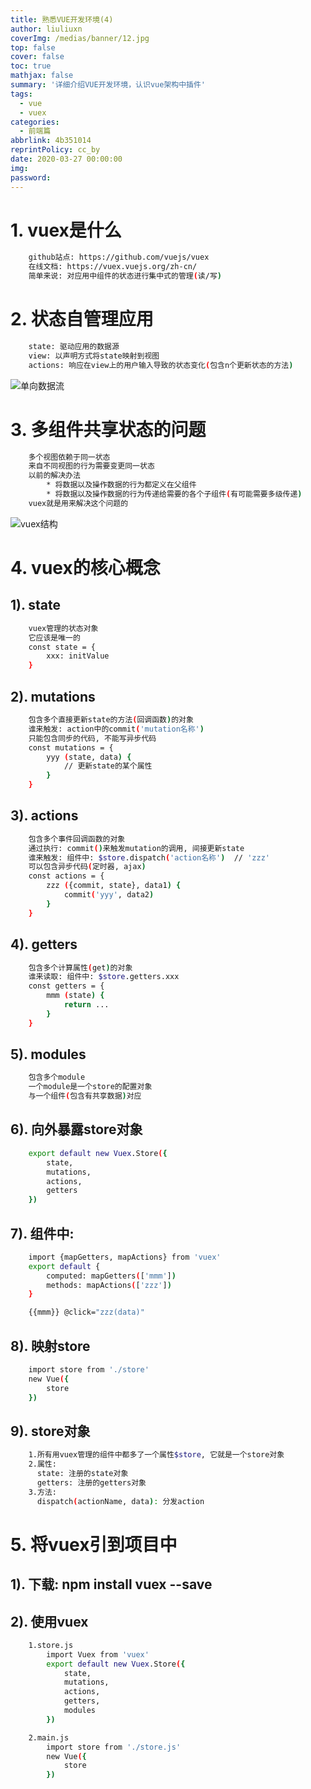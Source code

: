 ```yaml
---
title: 熟悉VUE开发环境(4)
author: liuliuxn
coverImg: /medias/banner/12.jpg
top: false
cover: false
toc: true
mathjax: false
summary: '详细介绍VUE开发环境，认识vue架构中插件'
tags:
  - vue
  - vuex
categories:
  - 前端篇
abbrlink: 4b351014
reprintPolicy: cc_by
date: 2020-03-27 00:00:00
img:
password:
---
```

# 1. vuex是什么
```bash
	github站点: https://github.com/vuejs/vuex
	在线文档: https://vuex.vuejs.org/zh-cn/
	简单来说: 对应用中组件的状态进行集中式的管理(读/写)
```
# 2. 状态自管理应用
```bash
	state: 驱动应用的数据源
	view: 以声明方式将state映射到视图
	actions: 响应在view上的用户输入导致的状态变化(包含n个更新状态的方法)
```
![单向数据流](https://vuex.vuejs.org/zh-cn/images/flow.png)

# 3. 多组件共享状态的问题
```bash
	多个视图依赖于同一状态
	来自不同视图的行为需要变更同一状态
	以前的解决办法
		* 将数据以及操作数据的行为都定义在父组件
		* 将数据以及操作数据的行为传递给需要的各个子组件(有可能需要多级传递)
	vuex就是用来解决这个问题的
```
![vuex结构](https://vuex.vuejs.org/zh-cn/images/vuex.png)

# 4. vuex的核心概念
## 1). state
```bash
	vuex管理的状态对象
	它应该是唯一的
	const state = {
		xxx: initValue
	}
```
## 2). mutations
```bash
	包含多个直接更新state的方法(回调函数)的对象
	谁来触发: action中的commit('mutation名称')
	只能包含同步的代码, 不能写异步代码
	const mutations = {
		yyy (state, data) { 
			// 更新state的某个属性
		}
	}
```
## 3). actions
```bash
	包含多个事件回调函数的对象
	通过执行: commit()来触发mutation的调用, 间接更新state
	谁来触发: 组件中: $store.dispatch('action名称')  // 'zzz'
	可以包含异步代码(定时器, ajax)
	const actions = {
		zzz ({commit, state}, data1) {
			commit('yyy', data2)
		}
	}
```
## 4). getters
```bash
	包含多个计算属性(get)的对象
	谁来读取: 组件中: $store.getters.xxx
	const getters = {
		mmm (state) {
			return ...
		}
	}
```
## 5). modules
```bash
	包含多个module
	一个module是一个store的配置对象
	与一个组件(包含有共享数据)对应
```
## 6). 向外暴露store对象
```bash
	export default new Vuex.Store({
		state,
		mutations,
		actions,
		getters
	})
```
## 7). 组件中:
```bash
	import {mapGetters, mapActions} from 'vuex'
	export default {
		computed: mapGetters(['mmm'])
		methods: mapActions(['zzz'])
	}

	{{mmm}} @click="zzz(data)"
```

## 8). 映射store
```bash
	import store from './store'
	new Vue({
		store
	})
```
## 9). store对象
```bash
	1.所有用vuex管理的组件中都多了一个属性$store, 它就是一个store对象
	2.属性:
	  state: 注册的state对象
	  getters: 注册的getters对象
	3.方法:
	  dispatch(actionName, data): 分发action 
```
# 5. 将vuex引到项目中
## 1). 下载: npm install vuex --save
## 2). 使用vuex
```bash
	1.store.js
		import Vuex from 'vuex'
		export default new Vuex.Store({
			state,
			mutations,
			actions,
			getters,
			modules
		})
```
```bash
	2.main.js
		import store from './store.js'
		new Vue({
			store
		})
```